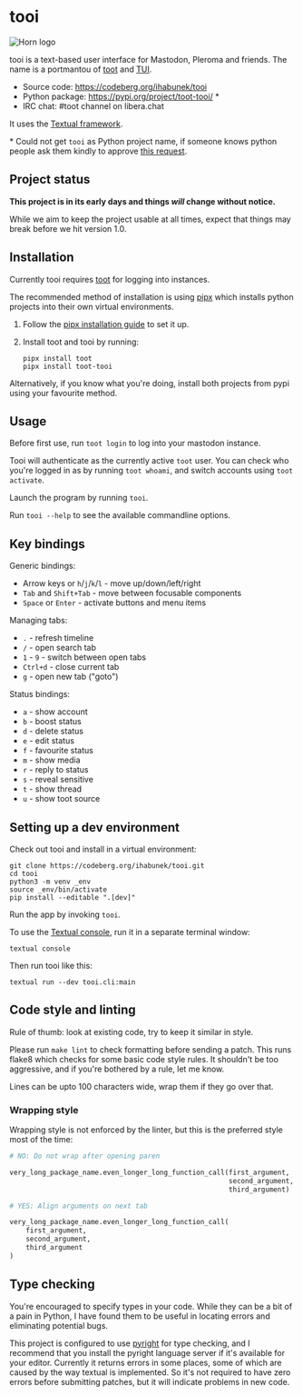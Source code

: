 tooi
====

<!-- https://commons.wikimedia.org/wiki/File:Britannica_Horn_Modern_Horn.png -->
![Horn logo](horn.jpg)

tooi is a text-based user interface for Mastodon, Pleroma and friends. The name
is a portmantou of [toot](https://toot.bezdomni.net/) and
[TUI](https://en.wikipedia.org/wiki/Text-based_user_interface).

* Source code: https://codeberg.org/ihabunek/tooi
* Python package: https://pypi.org/project/toot-tooi/ \*
* IRC chat: #toot channel on libera.chat

It uses the [Textual framework](https://textual.textualize.io/).

\* Could not get `tooi` as Python project name, if someone knows python people
ask them kindly to approve
[this request](https://github.com/pypi/support/issues/3097).

## Project status

**This project is in its early days and things _will_ change without notice.**

While we aim to keep the project usable at all times, expect that things may
break before we hit version 1.0.

## Installation

Currently tooi requires [toot](https://github.com/ihabunek/toot/) for logging
into instances.

The recommended method of installation is using [pipx](https://pipx.pypa.io/stable/) which installs python projects into their own virtual environments.

1. Follow the [pipx installation guide](https://pipx.pypa.io/stable/installation/)
   to set it up.

2. Install toot and tooi by running:
   ```
   pipx install toot
   pipx install toot-tooi
   ```

Alternatively, if you know what you're doing, install both projects from pypi
using your favourite method.

## Usage

Before first use, run `toot login` to log into your mastodon instance.

Tooi will authenticate as the currently active `toot` user. You can check who
you're logged in as by running `toot whoami`, and switch accounts using `toot
activate`.

Launch the program by running `tooi`.

Run `tooi --help` to see the available commandline options.

## Key bindings

Generic bindings:

* Arrow keys or `h`/`j`/`k`/`l` - move up/down/left/right
* `Tab` and `Shift+Tab` - move between focusable components
* `Space` or `Enter` - activate buttons and menu items

Managing tabs:

* `.` - refresh timeline
* `/` - open search tab
* `1` - `9` - switch between open tabs
* `Ctrl+d` - close current tab
* `g` - open new tab ("goto")

Status bindings:

* `a` - show account
* `b` - boost status
* `d` - delete status
* `e` - edit status
* `f` - favourite status
* `m` - show media
* `r` - reply to status
* `s` - reveal sensitive
* `t` - show thread
* `u` - show toot source

## Setting up a dev environment

Check out tooi and install in a virtual environment:

```
git clone https://codeberg.org/ihabunek/tooi.git
cd tooi
python3 -m venv _env
source _env/bin/activate
pip install --editable ".[dev]"
```

Run the app by invoking `tooi`.

To use the
[Textual console](https://textual.textualize.io/guide/devtools/#console), run
it in a separate terminal window:

```
textual console
```

Then run tooi like this:

```
textual run --dev tooi.cli:main
```

## Code style and linting

Rule of thumb: look at existing code, try to keep it similar in style.

Please run `make lint` to check formatting before sending a patch. This runs
flake8 which checks for some basic code style rules. It shouldn't be too
aggressive, and if you're bothered by a rule, let me know.

Lines can be upto 100 characters wide, wrap them if they go over that.

### Wrapping style

Wrapping style is not enforced by the linter, but this is the preferred style
most of the time:

```python
# NO: Do not wrap after opening paren

very_long_package_name.even_longer_long_function_call(first_argument,
                                                      second_argument,
                                                      third_argument)

# YES: Align arguments on next tab

very_long_package_name.even_longer_long_function_call(
    first_argument,
    second_argument,
    third_argument
)
```

## Type checking

You're encouraged to specify types in your code. While they can be a bit of a
pain in Python, I have found them to be useful in locating errors and
eliminating potential bugs.

This project is configured to use
[pyright](https://github.com/microsoft/pyright) for type checking, and I
recommend that you install the pyright language server if it's available for
your editor. Currently it returns errors in some places, some of which are
caused by the way textual is implemented. So it's not required to have zero
errors before submitting patches, but it will indicate problems in new code.

